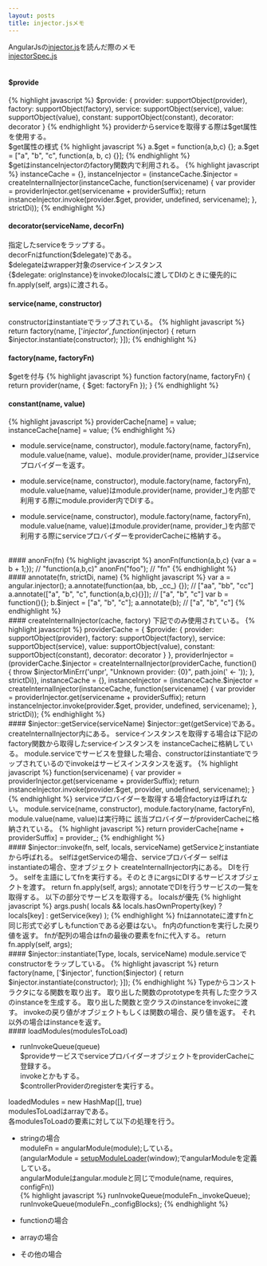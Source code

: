 ```yaml
---
layout: posts
title: injector.jsメモ 
---
```

AngularJsの[injector.js](https://github.com/angular/angular.js/blob/master/src/auto/injector.js)を読んだ際のメモ  
[injectorSpec.js](https://github.com/angular/angular.js/blob/master/test/auto/injectorSpec.js)   
<br/>    
#### $provide  
{% highlight javascript %}
$provide: {
    provider: supportObject(provider),
    factory: supportObject(factory),
    service: supportObject(service),
    value: supportObject(value),
    constant: supportObject(constant),
    decorator: decorator
  }
{% endhighlight %}   
providerからserviceを取得する際は$get属性を使用する。  
$get属性の様式   
{% highlight javascript %}
a.$get = function(a,b,c) {};
a.$get = ["a", "b", "c", function(a, b, c) {}];
{% endhighlight %}   
$getはinstanceInjectorのfactory関数内で利用される。  
{% highlight javascript %}
instanceCache = {},
instanceInjector = (instanceCache.$injector =
  createInternalInjector(instanceCache, function(servicename) {
    var provider = providerInjector.get(servicename + providerSuffix);
    return instanceInjector.invoke(provider.$get, provider, undefined, servicename);
  }, strictDi));
{% endhighlight %}   
#### decorator(serviceName, decorFn)
指定したserviceをラップする。    
decorFnはfunction($delegate)である。    
$delegateはwrapper対象のserviceインスタンス      
{$delegate: origInstance}をinvokeのlocalsに渡してDIのときに優先的にfn.apply(self, args)に渡される。  
#### service(name, constructor)   
constructorはinstantiateでラップされている。
{% highlight javascript %}
return factory(name, ['$injector', function($injector) {
    return $injector.instantiate(constructor);
}]);
{% endhighlight %}   
#### factory(name, factoryFn)   
$getを付与
{% highlight javascript %}
function factory(name, factoryFn) { return provider(name, { $get: factoryFn }); }
{% endhighlight %}   
#### constant(name, value)  
{% highlight javascript %}
providerCache[name] = value;
instanceCache[name] = value;
{% endhighlight %}   

* module.service(name, constructor), module.factory(name, factoryFn), module.value(name, value)、module.provider(name, provider_)はserviceプロバイダーを返す。    

* module.service(name, constructor), module.factory(name, factoryFn), module.value(name, value)はmodule.provider(name, provider_)を内部で利用する際にmodule.provider内でDIする。

* module.service(name, constructor), module.factory(name, factoryFn), module.value(name, value)はmodule.provider(name, provider_)を内部で利用する際にserviceプロバイダーをproviderCacheに格納する。   

<br/>    
#### anonFn(fn)  
{% highlight javascript %}
anonFn(function(a,b,c) {var a = b + 1;});
// "function(a,b,c)"
anonFn("foo");
// "fn"
{% endhighlight %}   
<br/>    
#### annotate(fn, strictDi, name)
{% highlight javascript %}
var a = angular.injector();
a.annotate(function(aa, bb, _cc_) {});
// ["aa", "bb", "cc"]
a.annotate(["a", "b", "c", function(a,b,c){}]);
// ["a", "b", "c"]
var b = function(){};
b.$inject = ["a", "b", "c"];
a.annotate(b);
// ["a", "b", "c"]
{% endhighlight %}   
<br/>    
#### createInternalInjector(cache, factory)   
下記でのみ使用されている。    
{% highlight javascript %}
      providerCache = {
        $provide: {
            provider: supportObject(provider),
            factory: supportObject(factory),
            service: supportObject(service),
            value: supportObject(value),
            constant: supportObject(constant),
            decorator: decorator
          }
      },
      providerInjector = (providerCache.$injector =
          createInternalInjector(providerCache, function() {
            throw $injectorMinErr('unpr', "Unknown provider: {0}", path.join(' <- '));
          }, strictDi)),
      instanceCache = {},
      instanceInjector = (instanceCache.$injector =
          createInternalInjector(instanceCache, function(servicename) {
            var provider = providerInjector.get(servicename + providerSuffix);
            return instanceInjector.invoke(provider.$get, provider, undefined, servicename);
          }, strictDi));
{% endhighlight %}   
<br/>    
#### $injector::getService(serviceName)  
$injector::get(getService)である。
createInternalInjector内にある。    
serviceインスタンスを取得する場合は下記のfactory関数から取得したserviceインスタンスを   
instanceCacheに格納している。    
module.serviceでサービスを登録した場合、constructorはinstantiateでラップされているのでinvokeはサービスインスタンスを返す。     
{% highlight javascript %}
function(servicename) {
    var provider = providerInjector.get(servicename + providerSuffix);
    return instanceInjector.invoke(provider.$get, provider, undefined, servicename);
}
{% endhighlight %}   
serviceプロバイダーを取得する場合factoryは呼ばれない。    
module.service(name, constructor), module.factory(name, factoryFn), module.value(name, value)は実行時に   
該当プロバイダーがproviderCacheに格納されている。
{% highlight javascript %}
return providerCache[name + providerSuffix] = provider_;
{% endhighlight %}   

<br/>    
#### $injector::invoke(fn, self, locals, serviceName)  
getServiceとinstantiateから呼ばれる。    
selfはgetServiceの場合、serviceプロバイダー     
selfはinstantiateの場合、空オブジェクト        
createInternalInjector内にある。    
DIを行う。    
selfを主語にしてfnを実行する。そのときにargsにDIするサービスオブジェクトを渡す。     
return fn.apply(self, args);   
annotateでDIを行うサービスの一覧を取得する。    
以下の部分でサービスを取得する。  
localsが優先     
{% highlight javascript %}
args.push(
    locals && locals.hasOwnProperty(key)
    ? locals[key]
    : getService(key)
);
{% endhighlight %}   
fnはannotateに渡すfnと同じ形式で必ずしもfunctionである必要はない。    
fn内のfunctionを実行した戻り値を返す。   
fnが配列の場合はfnの最後の要素をfnに代入する。    
return fn.apply(self, args);  
<br/>    
#### $injector::instantiate(Type, locals, serviceName)    
module.serviceでconstructorをラップしている。
{% highlight javascript %}
return factory(name, ['$injector', function($injector) {
      return $injector.instantiate(constructor);
}]);
{% endhighlight %}   
Typeからコンストラクタになる関数を取り出す。     
取り出した関数のprototypeを共有した空クラスのinstanceを生成する。  
取り出した関数と空クラスのinstanceをinvokeに渡す。  
invokeの戻り値がオブジェクトもしくは関数の場合、戻り値を返す。   
それ以外の場合はinstanceを返す。   
<br/>    
#### loadModules(modulesToLoad)  

* runInvokeQueue(queue)  
$provideサービスでserviceプロバイダーオブジェクトをproviderCacheに登録する。   
invokeとかもする。   
$controllerProviderのregisterを実行する。

loadedModules = new HashMap([], true)   
modulesToLoadはarrayである。      
各modulesToLoadの要素に対して以下の処理を行う。   

* stringの場合      
moduleFn = angularModule(module);している。    
(angularModule = [setupModuleLoader](https://github.com/angular/angular.js/blob/master/src/loader.js)(window);でangularModuleを定義している。    
angularModuleはangular.moduleと同じでmodule(name, requires, configFn))   
{% highlight javascript %}
runInvokeQueue(moduleFn._invokeQueue);
runInvokeQueue(moduleFn._configBlocks);
{% endhighlight %}   
* functionの場合       

* arrayの場合   

* その他の場合   










